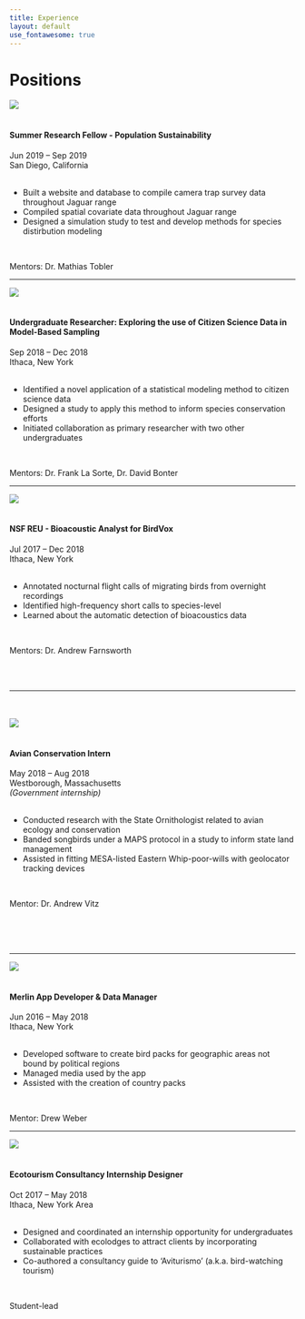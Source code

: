 ```yaml
---
title: Experience
layout: default
use_fontawesome: true
---
```



<!-- Research -->
<h1 class="section-title">Positions</h1>


<div class="row content-row">
<div class="col-12 col-sm-4 image-wrapper">
    <a href = "https://institute.sandiegozoo.org/population-sustainability" target="_blank">
            <img src="{{ site.baseurl }}/images/collabs/SDZ.png">
        </a>
</div>
<div class="col-12 col-sm-8">
    <br>
    <h4>Summer Research Fellow - Population Sustainability</h4>
    <h8>
        <div>Jun 2019 – Sep 2019</div>
        <div>San Diego, California</div>
    </h8>
    <br>
    <ul>
        <li>Built a website and database to compile camera trap survey data throughout Jaguar range</li>
        <li>Compiled spatial covariate data throughout Jaguar range</li>
        <li>Designed a simulation study to test and develop methods for species distirbution modeling</li>
    </ul>
    <br>
    <p><span class="bold">Mentors:</span> Dr. Mathias Tobler</p>
</div>
</div>
<hr>


<div class="row content-row">
<div class="col-12 col-sm-4 image-wrapper">
    <a href = "https://www.birds.cornell.edu/home/" target="_blank">
            <img src="{{ site.baseurl }}/images/collabs/CLO.png">
        </a>
</div>
<div class="col-12 col-sm-8">
    <br>
    <h4>Undergraduate Researcher: Exploring the use of Citizen Science Data in Model-Based Sampling</h4>
    <h8>
        <div>Sep 2018 – Dec 2018</div>
        <div>Ithaca, New York</div>
    </h8>
    <br>
    <ul>
        <li>Identified a novel application of a statistical modeling method to citizen science data</li>
        <li>Designed a study to apply this method to inform species conservation efforts</li>
        <li>Initiated collaboration as primary researcher with two other undergraduates</li>
    </ul>
    <br>
    <p><span class="bold">Mentors:</span> Dr. Frank La Sorte, Dr. David Bonter</p>
</div>
</div>
<hr>

<div class="row content-row">
<div class="col-12 col-sm-4 image-wrapper">
    <a href = "https://wp.nyu.edu/birdvox/" target="_blank">
            <img src="{{ site.baseurl }}/images/collabs/BirdVox.png">
        </a>
</div>
<div class="col-12 col-sm-8">
    <br>
    <h4>NSF REU - Bioacoustic Analyst for BirdVox</h4>
    <h8>
        <div>Jul 2017 – Dec 2018</div>
        <div>Ithaca, New York</div>
    </h8>
    <br>
    <ul>
        <li>Annotated nocturnal flight calls of migrating birds from overnight recordings </li>
        <li>Identified high-frequency short calls to species-level </li>
        <li>Learned about the automatic detection of bioacoustics data</li>
    </ul>
    <br>
    <p><span class="bold">Mentors:</span> Dr. Andrew Farnsworth</p>
</div>
</div>
<br>
<br>
<hr>


<div class="row content-row">
<div class="col-12 col-sm-4 image-wrapper">
    <br>
    <br>
    <a href = "https://www.mass.gov/orgs/division-of-fisheries-and-wildlife" target="_blank">
            <img src="{{ site.baseurl }}/images/collabs/MassWildlife.png">
        </a>
</div>
<div class="col-12 col-sm-8">
    <br>
    <h4>Avian Conservation Intern</h4>
    <h8>
        <div>May 2018 – Aug 2018</div>
        <div>Westborough, Massachusetts</div>
        <div><i>(Government internship)</i></div>
    </h8>
    <br>
    <ul>
        <li>Conducted research with the State Ornithologist related to avian ecology and conservation </li>
        <li>Banded songbirds under a MAPS protocol in a study to inform state land management </li>
        <li>Assisted in fitting MESA-listed Eastern Whip-poor-wills with geolocator tracking devices</li>
    </ul>
    <br>
    <p><span class="bold">Mentor:</span> Dr. Andrew Vitz</p>
</div>
</div>
<br>
<br>
<br>
<hr>


<div class="row content-row">
<div class="col-12 col-sm-4 image-wrapper">
    <a href = "https://www.birds.cornell.edu/home/" target="_blank">
            <img src="{{ site.baseurl }}/images/collabs/CLO.png">
        </a>
</div>
<div class="col-12 col-sm-8">
    <br>
    <h4>Merlin App Developer & Data Manager</h4>
    <h8>
        <div>Jun 2016 – May 2018</div>
        <div>Ithaca, New York</div>
    </h8>
    <br>
    <ul>
        <li>Developed software to create bird packs for geographic areas not bound by political regions</li>
        <li>Managed media used by the app</li>
        <li>Assisted with the creation of country packs</li>
    </ul>
    <br>
    <p><span class="bold">Mentor:</span> Drew Weber </p>
</div>
</div>
<hr>


<div class="row content-row">
<div class="col-12 col-sm-4 image-wrapper">
    <a href = "https://dnr.cals.cornell.edu/" target="_blank">
            <img src="{{ site.baseurl }}/images/collabs/Cornell.png">
        </a>
</div>
<div class="col-12 col-sm-8">
    <br>
    <h4>Ecotourism Consultancy Internship Designer</h4>
    <h8>
        <div>Oct 2017 – May 2018</div>
        <div>Ithaca, New York Area</div>
    </h8>
    <br>
    <ul>
        <li>Designed and coordinated an internship opportunity for undergraduates </li>
        <li>Collaborated with ecolodges to attract clients by incorporating sustainable practices </li>
        <li>Co-authored a consultancy guide to ‘Aviturismo’ (a.k.a. bird-watching tourism) </li>
    </ul>
    <br>
    <p><span class="bold">Student-lead</span></p>
</div>
</div>
